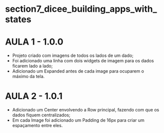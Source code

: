 # section7_dicee_building_apps_with_states

# AULA 1 - 1.0.0
- Projeto criado com imagens de todos os lados de um dado;
- Foi adicionado uma linha com dois widgets de imagem para os dados ficarem lado a lado;
- Adicionado um Expanded antes de cada image para ocuparem o máximo da tela.

# AULA 2 - 1.0.1
- Adicionado um Center envolvendo a Row principal, fazendo com que os dados fiquem centralizados;
- Em cada Image foi adicionado um Padding de 16px para criar um espaçamento entre eles.